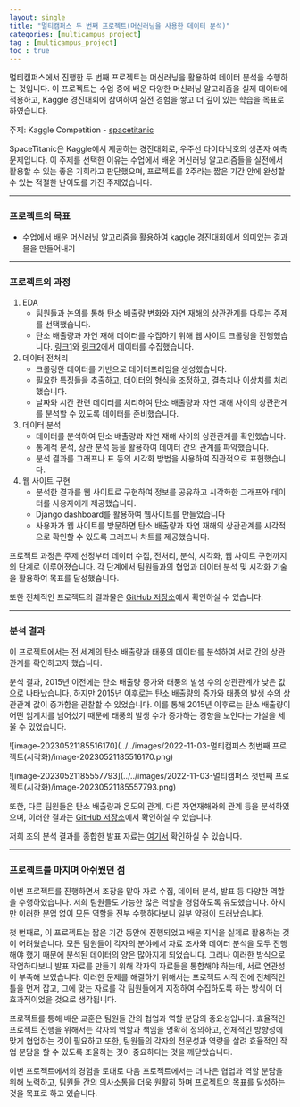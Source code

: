 ```yaml
---
layout: single
title: "멀티캠퍼스 두 번째 프로젝트(머신러닝을 사용한 데이터 분석)"
categories: [multicampus_project]
tag : [multicampus_project]
toc : true
---
```


멀티캠퍼스에서 진행한 두 번째 프로젝트는 머신러닝을 활용하여 데이터 분석을 수행하는 것입니다. 이 프로젝트는 수업 중에 배운 다양한 머신러닝 알고리즘을 실제 데이터에 적용하고, Kaggle 경진대회에 참여하여 실전 경험을 쌓고 더 깊이 있는 학습을 목표로 하였습니다.

주제: Kaggle Competition - [spacetitanic](https://www.kaggle.com/competitions/spaceship-titanic/overview)

SpaceTitanic은 Kaggle에서 제공하는 경진대회로, 우주선 타이타닉호의 생존자 예측 문제입니다. 이 주제를 선택한 이유는 수업에서 배운 머신러닝 알고리즘들을 실전에서 활용할 수 있는 좋은 기회라고 판단했으며, 프로젝트를 2주라는 짧은 기간 안에 완성할 수 있는 적절한 난이도를 가진 주제였습니다.

------

### 프로젝트의 목표

- 수업에서 배운 머신러닝 알고리즘을 활용하여 kaggle 경진대회에서 의미있는 결과물을 만들어내기

------

### 프로젝트의 과정

1. EDA
   - 팀원들과 논의를 통해 탄소 배출량 변화와 자연 재해의 상관관계를 다루는 주제를 선택했습니다.
   - 탄소 배출량과 자연 재해 데이터를 수집하기 위해 웹 사이트 크롤링을 진행했습니다. [링크1](http://tropical.atmos.colostate.edu/Realtime/index.php?arch&loc=global)와 [링크2](https://databank.worldbank.org/reports.aspx?source=2&series=EN.ATM.CO2E.PC&country=)에서 데이터를 수집했습니다.
2. 데이터 전처리
   - 크롤링한 데이터를 기반으로 데이터프레임을 생성했습니다.
   - 필요한 특징들을 추출하고, 데이터의 형식을 조정하고, 결측치나 이상치를 처리했습니다.
   - 날짜와 시간 관련 데이터를 처리하여 탄소 배출량과 자연 재해 사이의 상관관계를 분석할 수 있도록 데이터를 준비했습니다.
3. 데이터 분석
   - 데이터를 분석하여 탄소 배출량과 자연 재해 사이의 상관관계를 확인했습니다.
   - 통계적 분석, 상관 분석 등을 활용하여 데이터 간의 관계를 파악했습니다.
   - 분석 결과를 그래프나 표 등의 시각화 방법을 사용하여 직관적으로 표현했습니다.
4. 웹 사이트 구현
   - 분석한 결과를 웹 사이트로 구현하여 정보를 공유하고 시각화한 그래프와 데이터를 사용자에게 제공했습니다.
   - Django dashboard를 활용하여 웹사이트를 만들었습니다
   - 사용자가 웹 사이트를 방문하면 탄소 배출량과 자연 재해의 상관관계를 시각적으로 확인할 수 있도록 그래프나 차트를 제공했습니다.

프로젝트 과정은 주제 선정부터 데이터 수집, 전처리, 분석, 시각화, 웹 사이트 구현까지의 단계로 이루어졌습니다. 각 단계에서 팀원들과의 협업과 데이터 분석 및 시각화 기술을 활용하여 목표를 달성했습니다. 

또한 전체적인 프로젝트의 결과물은 [GitHub 저장소](https://github.com/LeeJeaHyuk/Multicampus-2210-ProjectGroup4)에서 확인하실 수 있습니다. 

------

### 분석 결과

이 프로젝트에서는 전 세계의 탄소 배출량과 태풍의 데이터를 분석하여 서로 간의 상관관계를 확인하고자 했습니다.

분석 결과, 2015년 이전에는 탄소 배출량 증가와 태풍의 발생 수의 상관관계가 낮은 값으로 나타났습니다. 하지만 2015년 이후로는 탄소 배출량의 증가와 태풍의 발생 수의 상관관계 값이 증가함을 관찰할 수 있었습니다. 이를 통해 2015년 이후로는 탄소 배출량이 어떤 임계치를 넘어섰기 때문에 태풍의 발생 수가 증가하는 경향을 보인다는 가설을 세울 수 있었습니다.

![image-20230521185516170](../../images/2022-11-03-멀티캠퍼스 첫번째 프로젝트(시각화)/image-20230521185516170.png)

![image-20230521185557793](../../images/2022-11-03-멀티캠퍼스 첫번째 프로젝트(시각화)/image-20230521185557793.png)

또한, 다른 팀원들은 탄소 배출량과 온도의 관계, 다른 자연재해와의 관계 등을 분석하였으며, 이러한 결과는 [GitHub 저장소](https://github.com/LeeJeaHyuk/Multicampus-2210-ProjectGroup4)에서 확인하실 수 있습니다.

저희 조의 분석 결과를 종합한 발표 자료는 [여기서](https://github.com/LeeJeaHyuk/Multicampus-2210-ProjectGroup4/blob/master/Project/[데이터박4조]탄소배출과기후위기상관관계_취합_final.pdf) 확인하실 수 있습니다.

------

### 프로젝트를 마치며 아쉬웠던 점

이번 프로젝트를 진행하면서 조장을 맡아 자료 수집, 데이터 분석, 발표 등 다양한 역할을 수행하였습니다. 저희 팀원들도 가능한 많은 역할을 경험하도록 유도했습니다. 하지만 이러한 분업 없이 모든 역할을 전부 수행하다보니 일부 약점이 드러났습니다.

첫 번째로, 이 프로젝트는 짧은 기간 동안에 진행되었고 배운 지식을 실제로 활용하는 것이 어려웠습니다. 모든 팀원들이 각자의 분야에서 자료 조사와 데이터 분석을 모두 진행해야 했기 때문에 분석된 데이터의 양은 많아지게 되었습니다. 그러나 이러한 방식으로 작업하다보니 발표 자료를 만들기 위해 각자의 자료들을 통합해야 하는데, 서로 연관성이 부족해 보였습니다. 이러한 문제를 해결하기 위해서는 프로젝트 시작 전에 전체적인 틀을 먼저 잡고, 그에 맞는 자료를 각 팀원들에게 지정하여 수집하도록 하는 방식이 더 효과적이었을 것으로 생각됩니다.

프로젝트를 통해 배운 교훈은 팀원들 간의 협업과 역할 분담의 중요성입니다. 효율적인 프로젝트 진행을 위해서는 각자의 역할과 책임을 명확히 정의하고, 전체적인 방향성에 맞게 협업하는 것이 필요하고 또한, 팀원들의 각자의 전문성과 역량을 살려 효율적인 작업 분담을 할 수 있도록 조율하는 것이 중요하다는 것을 깨닫았습니다.

이번 프로젝트에서의 경험을 토대로 다음 프로젝트에서는 더 나은 협업과 역할 분담을 위해 노력하고, 팀원들 간의 의사소통을 더욱 원활히 하며 프로젝트의 목표를 달성하는 것을 목표로 하고 있습니다.